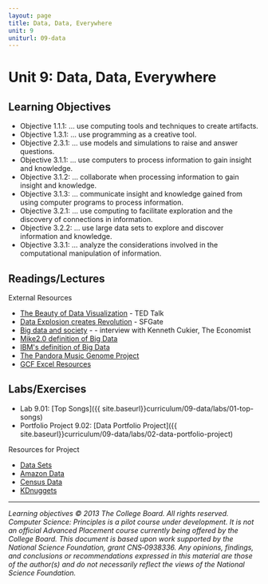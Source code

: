 ```yaml
---
layout: page
title: Data, Data, Everywhere
unit: 9
uniturl: 09-data
---
```



Unit 9: Data, Data, Everywhere
=============================


Learning Objectives
-------------------
* Objective 1.1.1: … use computing tools and techniques to create artifacts.
* Objective 1.3.1: … use programming as a creative tool.
* Objective 2.3.1: … use models and simulations to raise and answer questions.
* Objective 3.1.1: … use computers to process information to gain insight and knowledge.
* Objective 3.1.2: … collaborate when processing information to gain insight and knowledge.
* Objective 3.1.3: … communicate insight and knowledge gained from using computer programs to process information.
* Objective 3.2.1: … use computing to facilitate exploration and the discovery of connections in information.
* Objective 3.2.2: … use large data sets to explore and discover information and knowledge.
* Objective 3.3.1: … analyze the considerations involved in the computational manipulation of information.


Readings/Lectures
-----------------

External Resources

 * [The Beauty of Data Visualization](http://www.ted.com/talks/david_mccandless_the_beauty_of_data_visualization.html) - TED Talk
 * [Data Explosion creates Revolution](http://www.sfgate.com/technology/dotcommentary/article/Web-2-0-Summit-Data-explosion-creates-revolution-2326463.php) - SFGate
 * [Big data and society](http://www.guardian.co.uk/media-network/media-network-blog/2013/apr/12/big-data-privacy-economist) -  - interview with Kenneth Cukier, The Economist
 * [Mike2.0 definition of Big Data](http://mike2.openmethodology.org/wiki/Big_Data_Definition)
 * [IBM's definition of Big Data](http://www-01.ibm.com/software/data/bigdata/)
 * [The Pandora Music Genome Project](http://www.pandora.com/about/mgp)
 * [GCF Excel Resources](http://www.gcflearnfree.org/excel2010)

Labs/Exercises
--------------

 * Lab 9.01: [Top Songs]({{ site.baseurl}}curriculum/09-data/labs/01-top-songs)
 * Portfolio Project 9.02: [Data Portfolio Project]({{ site.baseurl}}curriculum/09-data/labs/02-data-portfolio-project)

Resources for Project
 * [Data Sets](http://archive.ics.uci.edu/ml/datasets.html)
 * [Amazon Data](https://aws.amazon.com/datasets)
 * [Census Data](https://www.census.gov/main/www/cen2000.html)
 * [KDnuggets](http://www.kdnuggets.com/datasets/)
 
---
*Learning objectives © 2013 The College Board. All rights reserved. Computer Science: Principles is a pilot course under development. It is not an official Advanced Placement course currently being offered by the College Board. This document is based upon work supported by the National Science Foundation, grant CNS‐0938336. Any opinions, findings, and conclusions or recommendations expressed in this material are those of the author(s) and do not necessarily reflect the views of the National Science Foundation.*
